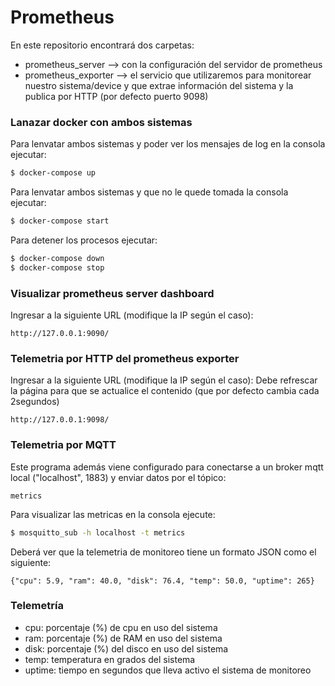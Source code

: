 # Prometheus

En este repositorio encontrará dos carpetas:
- prometheus_server --> con la configuración del servidor de prometheus
- prometheus_exporter --> el servicio que utilizaremos para monitorear nuestro sistema/device y que extrae información del sistema y la publica por HTTP (por defecto puerto 9098)

### Lanazar docker con ambos sistemas
Para lenvatar ambos sistemas y poder ver los mensajes de log en la consola ejecutar:
```sh
$ docker-compose up
```
Para lenvatar ambos sistemas y que no le quede tomada la consola ejecutar:
```sh
$ docker-compose start
```
Para detener los procesos ejecutar:
```sh
$ docker-compose down
$ docker-compose stop
```

### Visualizar prometheus server dashboard
Ingresar a la siguiente URL (modifique la IP según el caso):
```
http://127.0.0.1:9090/
```

### Telemetria por HTTP del prometheus exporter
Ingresar a la siguiente URL (modifique la IP según el caso):
Debe refrescar la página para que se actualice el contenido (que por defecto cambia cada 2segundos)
```
http://127.0.0.1:9098/
```

### Telemetria por MQTT
Este programa además viene configurado para conectarse a un broker mqtt local ("localhost", 1883) y enviar datos por el tópico:
```
metrics
```
Para visualizar las metricas en la consola ejecute:
```sh
$ mosquitto_sub -h localhost -t metrics
```
Deberá ver que la telemetria de monitoreo tiene un formato JSON como el siguiente:
```
{"cpu": 5.9, "ram": 40.0, "disk": 76.4, "temp": 50.0, "uptime": 265}
```

### Telemetría
- cpu: porcentaje (%) de cpu en uso del sistema
- ram: porcentaje (%) de RAM en uso del sistema
- disk: porcentaje (%) del disco en uso del sistema
- temp: temperatura en grados del sistema
- uptime: tiempo en segundos que lleva activo el sistema de monitoreo
